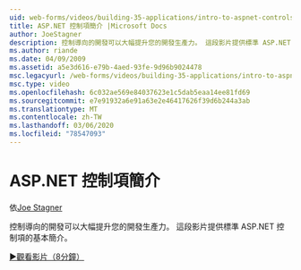 ```yaml
---
uid: web-forms/videos/building-35-applications/intro-to-aspnet-controls
title: ASP.NET 控制項簡介 |Microsoft Docs
author: JoeStagner
description: 控制導向的開發可以大幅提升您的開發生產力。 這段影片提供標準 ASP.NET 控制項的基本簡介。
ms.author: riande
ms.date: 04/09/2009
ms.assetid: a5e3d616-e79b-4aed-93fe-9d96b9024478
msc.legacyurl: /web-forms/videos/building-35-applications/intro-to-aspnet-controls
msc.type: video
ms.openlocfilehash: 6c032ae569e84037623e1c5dab5eaa14ee81fd69
ms.sourcegitcommit: e7e91932a6e91a63e2e46417626f39d6b244a3ab
ms.translationtype: MT
ms.contentlocale: zh-TW
ms.lasthandoff: 03/06/2020
ms.locfileid: "78547093"
---
```

# <a name="intro-to-aspnet-controls"></a>ASP.NET 控制項簡介

依[Joe Stagner](https://github.com/JoeStagner)

控制導向的開發可以大幅提升您的開發生產力。 這段影片提供標準 ASP.NET 控制項的基本簡介。

[&#9654;觀看影片（8分鐘）](https://channel9.msdn.com/Blogs/ASP-NET-Site-Videos/intro-to-aspnet-controls)
